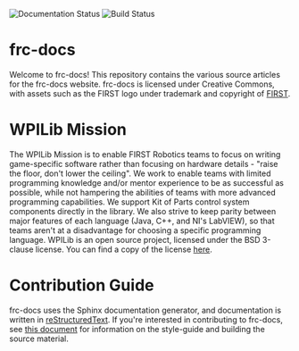 ![Documentation Status](https://readthedocs.org/projects/frc-docs/badge/?version=latest)
![Build Status](https://dev.azure.com/wpilib/Documentation/_apis/build/status/wpilibsuite.frc-docs?branchName=master)

# frc-docs
Welcome to frc-docs! This repository contains the various source articles for the frc-docs website. frc-docs is licensed under Creative Commons, with assets such as the FIRST logo under trademark and copyright of [FIRST](https://firstinspires.org/). 

# WPILib Mission
The WPILib Mission is to enable FIRST Robotics teams to focus on writing game-specific software rather than focusing on hardware details - "raise the floor, don't lower the ceiling". We work to enable teams with limited programming knowledge and/or mentor experience to be as successful as possible, while not hampering the abilities of teams with more advanced programming capabilities. We support Kit of Parts control system components directly in the library. We also strive to keep parity between major features of each language (Java, C++, and NI's LabVIEW), so that teams aren't at a disadvantage for choosing a specific programming language. WPILib is an open source project, licensed under the BSD 3-clause license. You can find a copy of the license [here](https://github.com/wpilibsuite/allwpilib/blob/master/LICENSE.txt).

# Contribution Guide
frc-docs uses the Sphinx documentation generator, and documentation is written in [reStructuredText](http://docutils.sourceforge.net/rst.html). If you're interested in contributing to frc-docs, see [this document](https://frc-docs.readthedocs.io/en/latest/docs/contributing/contribution-guidelines.html) for information on the style-guide and building the source material.

